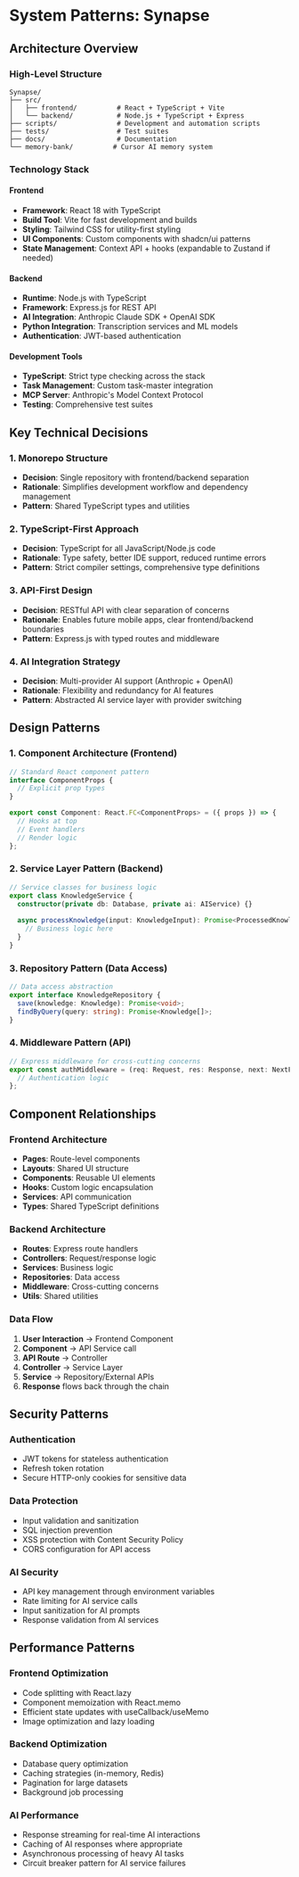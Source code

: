 # System Patterns: Synapse

## Architecture Overview

### High-Level Structure
```
Synapse/
├── src/
│   ├── frontend/          # React + TypeScript + Vite
│   └── backend/           # Node.js + TypeScript + Express
├── scripts/               # Development and automation scripts
├── tests/                 # Test suites
├── docs/                  # Documentation
└── memory-bank/          # Cursor AI memory system
```

### Technology Stack

#### Frontend
- **Framework**: React 18 with TypeScript
- **Build Tool**: Vite for fast development and builds
- **Styling**: Tailwind CSS for utility-first styling
- **UI Components**: Custom components with shadcn/ui patterns
- **State Management**: Context API + hooks (expandable to Zustand if needed)

#### Backend
- **Runtime**: Node.js with TypeScript
- **Framework**: Express.js for REST API
- **AI Integration**: Anthropic Claude SDK + OpenAI SDK
- **Python Integration**: Transcription services and ML models
- **Authentication**: JWT-based authentication

#### Development Tools
- **TypeScript**: Strict type checking across the stack
- **Task Management**: Custom task-master integration
- **MCP Server**: Anthropic's Model Context Protocol
- **Testing**: Comprehensive test suites

## Key Technical Decisions

### 1. Monorepo Structure
- **Decision**: Single repository with frontend/backend separation
- **Rationale**: Simplifies development workflow and dependency management
- **Pattern**: Shared TypeScript types and utilities

### 2. TypeScript-First Approach
- **Decision**: TypeScript for all JavaScript/Node.js code
- **Rationale**: Type safety, better IDE support, reduced runtime errors
- **Pattern**: Strict compiler settings, comprehensive type definitions

### 3. API-First Design
- **Decision**: RESTful API with clear separation of concerns
- **Rationale**: Enables future mobile apps, clear frontend/backend boundaries
- **Pattern**: Express.js with typed routes and middleware

### 4. AI Integration Strategy
- **Decision**: Multi-provider AI support (Anthropic + OpenAI)
- **Rationale**: Flexibility and redundancy for AI features
- **Pattern**: Abstracted AI service layer with provider switching

## Design Patterns

### 1. Component Architecture (Frontend)
```typescript
// Standard React component pattern
interface ComponentProps {
  // Explicit prop types
}

export const Component: React.FC<ComponentProps> = ({ props }) => {
  // Hooks at top
  // Event handlers
  // Render logic
};
```

### 2. Service Layer Pattern (Backend)
```typescript
// Service classes for business logic
export class KnowledgeService {
  constructor(private db: Database, private ai: AIService) {}
  
  async processKnowledge(input: KnowledgeInput): Promise<ProcessedKnowledge> {
    // Business logic here
  }
}
```

### 3. Repository Pattern (Data Access)
```typescript
// Data access abstraction
export interface KnowledgeRepository {
  save(knowledge: Knowledge): Promise<void>;
  findByQuery(query: string): Promise<Knowledge[]>;
}
```

### 4. Middleware Pattern (API)
```typescript
// Express middleware for cross-cutting concerns
export const authMiddleware = (req: Request, res: Response, next: NextFunction) => {
  // Authentication logic
};
```

## Component Relationships

### Frontend Architecture
- **Pages**: Route-level components
- **Layouts**: Shared UI structure
- **Components**: Reusable UI elements
- **Hooks**: Custom logic encapsulation
- **Services**: API communication
- **Types**: Shared TypeScript definitions

### Backend Architecture
- **Routes**: Express route handlers
- **Controllers**: Request/response logic
- **Services**: Business logic
- **Repositories**: Data access
- **Middleware**: Cross-cutting concerns
- **Utils**: Shared utilities

### Data Flow
1. **User Interaction** → Frontend Component
2. **Component** → API Service call
3. **API Route** → Controller
4. **Controller** → Service Layer
5. **Service** → Repository/External APIs
6. **Response** flows back through the chain

## Security Patterns

### Authentication
- JWT tokens for stateless authentication
- Refresh token rotation
- Secure HTTP-only cookies for sensitive data

### Data Protection
- Input validation and sanitization
- SQL injection prevention
- XSS protection with Content Security Policy
- CORS configuration for API access

### AI Security
- API key management through environment variables
- Rate limiting for AI service calls
- Input sanitization for AI prompts
- Response validation from AI services

## Performance Patterns

### Frontend Optimization
- Code splitting with React.lazy
- Component memoization with React.memo
- Efficient state updates with useCallback/useMemo
- Image optimization and lazy loading

### Backend Optimization
- Database query optimization
- Caching strategies (in-memory, Redis)
- Pagination for large datasets
- Background job processing

### AI Performance
- Response streaming for real-time AI interactions
- Caching of AI responses where appropriate
- Asynchronous processing of heavy AI tasks
- Circuit breaker pattern for AI service failures 